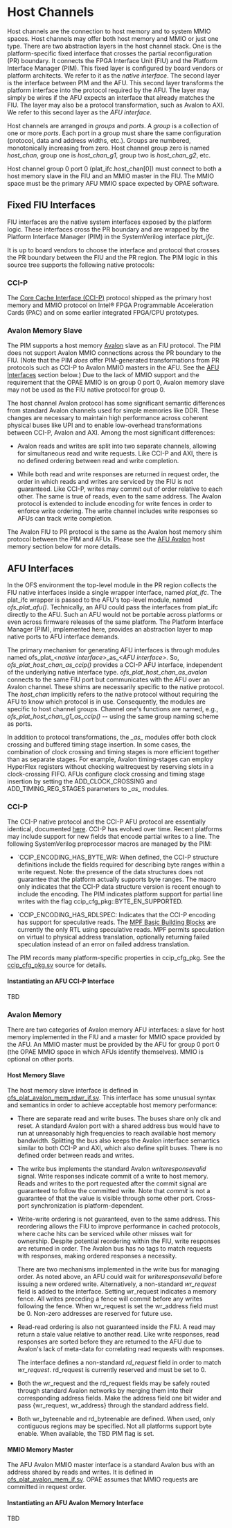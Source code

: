 # Host Channels #

Host channels are the connection to host memory and to system MMIO spaces.
Host channels may offer both host memory and MMIO or just one type. There are
two abstraction layers in the host channel stack. One is the platform-specific
fixed interface that crosses the partial reconfiguration (PR) boundary. It
connects the FPGA Interface Unit (FIU) and the Platform Interface Manager
(PIM). This fixed layer is configured by board vendors or platform
architects. We refer to it as the *native interface*. The second layer is the
interface between PIM and the AFU. This second layer transforms the platform
interface into the protocol required by the AFU. The layer may simply be wires
if the AFU expects an interface that already matches the FIU. The layer may
also be a protocol transformation, such as Avalon to AXI. We refer to this
second layer as the *AFU interface*.

Host channels are arranged in *groups* and *ports*. A *group* is a collection
of one or more *ports*. Each port in a group must share the same configuration
(protocol, data and address widths, etc.). Groups are numbered, monotonically
increasing from zero. Host channel group zero is named *host\_chan*, group one
is *host\_chan\_g1*, group two is *host\_chan\_g2*, etc.

Host channel group 0 port 0 (plat\_ifc.host\_chan[0]) must connect to both a
host memory slave in the FIU and an MMIO master in the FIU. The MMIO space
must be the primary AFU MMIO space expected by OPAE software.

## Fixed FIU Interfaces ##

FIU interfaces are the native system interfaces exposed by the platform
logic. These interfaces cross the PR boundary and are wrapped by the Platform
Interface Manager (PIM) in the SystemVerilog interface *plat\_ifc*.

It is up to board vendors to choose the interface and protocol that crosses
the PR boundary between the FIU and the PR region. The PIM logic in this
source tree supports the following native protocols:

### CCI-P ###

The [Core Cache Interface
(CCI-P)](https://www.intel.com/content/dam/www/programmable/us/en/pdfs/literature/manual/mnl-ias-ccip.pdf)
protocol shipped as the primary host memory and MMIO protocol on Intel® FPGA
Programmable Acceleration Cards (PAC) and on some earlier integrated FPGA/CPU
prototypes.

### Avalon Memory Slave ###

The PIM supports a host memory
[Avalon](https://www.intel.com/content/dam/www/programmable/us/en/pdfs/literature/manual/mnl_avalon_spec.pdf)
slave as an FIU protocol. The PIM does not support Avalon MMIO connections
across the PR boundary to the FIU. (Note that the PIM *does* offer
PIM-generated transformations from PR protocols such as CCI-P to Avalon MMIO
masters in the AFU. See the [AFU Interfaces](#afu-interfaces) section below.)
Due to the lack of MMIO support and the requirement that the OPAE MMIO is on
group 0 port 0, Avalon memory slave may not be used as the FIU native protocol
for group 0.

The host channel Avalon protocol has some significant semantic differences
from standard Avalon channels used for simple memories like DDR. These changes
are necessary to maintain high performance across coherent physical buses like
UPI and to enable low-overhead transformations between CCI-P, Avalon and
AXI. Among the most significant differences:

* Avalon reads and writes are split into two separate channels, allowing for
  simultaneous read and write requests. Like CCI-P and AXI, there is no
  defined ordering between read and write completion.

* While both read and write responses are returned in request order, the order
  in which reads and writes are serviced by the FIU is not guaranteed. Like
  CCI-P, writes may commit out of order relative to each other. The same is
  true of reads, even to the same address. The Avalon protocol is extended to
  include encoding for write fences in order to enforce write ordering. The
  write channel includes write responses so AFUs can track write completion.

The Avalon FIU to PR protocol is the same as the Avalon host memory shim
protocol between the PIM and AFUs. Please see the [AFU Avalon](#avalon-memory) host
memory section below for more details.

## AFU Interfaces ##

In the OFS environment the top-level module in the PR region collects the FIU
native interfaces inside a single wrapper interface, named *plat\_ifc*. The
plat\_ifc wrapper is passed to the AFU's top-level module, named
*ofs\_plat\_afu()*. Technically, an AFU could pass the interfaces from
plat\_ifc directly to the AFU. Such an AFU would not be portable across
platforms or even across firmware releases of the same platform. The Platform
Interface Manager (PIM), implemented here, provides an abstraction layer to
map native ports to AFU interface demands.

The primary mechanism for generating AFU interfaces is through modules named
ofs\_plat\_*\<native interface\>*\_as\_*\<AFU interface\>*. So,
*ofs\_plat\_host\_chan\_as\_ccip()* provides a CCI-P AFU interface,
independent of the underlying native interface
type. *ofs\_plat\_host\_chan\_as\_avalon* connects to the same FIU port but
communicates with the AFU over an Avalon channel. These shims are necessarily
specific to the native protocol. The *host\_chan* implicitly refers to the
native protocol without requiring the AFU to know which protocol is in
use. Consequently, the modules are specific to host channel groups. Channel
one's functions are named, e.g., *ofs\_plat\_host\_chan\_g1\_as\_ccip()* --
using the same group naming scheme as ports.

In addition to protocol transformations, the *\_as\_* modules offer both clock
crossing and buffered timing stage insertion. In some cases, the combination
of clock crossing and timing stages is more efficient together than as
separate stages. For example, Avalon timing-stages can employ HyperFlex
registers without checking waitrequest by reserving slots in a clock-crossing
FIFO. AFUs configure clock crossing and timing stage insertion by setting the
ADD_CLOCK_CROSSING and ADD_TIMING_REG_STAGES parameters to *\_as\_* modules.

### CCI-P ###

The CCI-P native protocol and the CCI-P AFU protocol are essentially
identical, documented
[here](https://www.intel.com/content/dam/www/programmable/us/en/pdfs/literature/manual/mnl-ias-ccip.pdf).
CCI-P has evolved over time. Recent platforms may include support for new
fields that encode partial writes to a line. The following SystemVerilog
preprocessor macros are managed by the PIM:

* `CCIP_ENCODING_HAS_BYTE_WR: When defined, the CCI-P structure definitions
  include the fields required for describing byte ranges within a write
  request. Note: the presence of the data structures does not guarantee that
  the platform actually supports byte ranges. The macro only indicates that
  the CCI-P data structure version is recent enough to include the
  encoding. The PIM indicates platform support for partial line writes with
  the flag ccip_cfg_pkg::BYTE_EN_SUPPORTED.

* `CCIP_ENCODING_HAS_RDLSPEC: Indicates that the CCI-P encoding has support
  for speculative reads. The [MPF Basic Building
  Blocks](https://github.com/OPAE/intel-fpga-bbb/tree/master/BBB_cci_mpf) are
  currently the only RTL using speculative reads. MPF permits speculation on
  virtual to physical address translation, optionally returning failed
  speculation instead of an error on failed address translation.

The PIM records many platform-specific properties in ccip_cfg_pkg. See the
[ccip_cfg_pkg.sv](native_ccip/ccip_GROUP_cfg_pkg.sv)
source for details.


#### Instantiating an AFU CCI-P Interface ####

TBD

### Avalon Memory ###

There are two categories of Avalon memory AFU interfaces: a slave for host
memory implemented in the FIU and a master for MMIO space provided by the
AFU. An MMIO master must be provided by the AFU for group 0 port 0 (the OPAE
MMIO space in which AFUs identify themselves). MMIO is optional on other
ports.

#### Host Memory Slave ####

The host memory slave interface is defined in
[ofs_plat_avalon_mem_rdwr_if.sv](../base_ifcs/avalon/ofs_plat_avalon_mem_rdwr_if.sv).
This interface has some unusual syntax and semantics in order to achieve
acceptable host memory performance:

* There are separate read and write buses. The buses share only clk and
  reset. A standard Avalon port with a shared address bus would have to run at
  unreasonably high frequencies to reach available host memory
  bandwidth. Splitting the bus also keeps the Avalon interface semantics
  similar to both CCI-P and AXI, which also define split buses. There is no
  defined order between reads and writes.

* The write bus implements the standard Avalon *writeresponsevalid*
  signal. Write responses indicate commit of a write to host memory. Reads and
  writes to the port requested after the commit signal are guaranteed to
  follow the committed write. Note that *commit* is not a guarantee of
  that the value is visible through some other port. Cross-port
  synchronization is platform-dependent.

* Write-write ordering is not guaranteed, even to the same address. This
  reordering allows the FIU to improve performance in cached protocols, where
  cache hits can be serviced while other misses wait for ownership. Despite
  potential reordering within the FIU, write responses are returned in
  order. The Avalon bus has no tags to match requests with responses, making
  ordered responses a necessity.

  There are two mechanisms implemented in the write bus for managing order. As
  noted above, an AFU could wait for *writeresponsevalid* before issuing a new
  ordered write. Alternatively, a non-standard *wr\_request* field is added to
  the interface. Setting wr\_request indicates a memory fence. All writes
  preceding a fence will commit before any writes following the fence. When
  wr\_request is set the wr\_address field must be 0. Non-zero addresses are
  reserved for future use.

* Read-read ordering is also not guaranteed inside the FIU. A read may return
  a stale value relative to another read. Like write responses, read responses
  are sorted before they are returned to the AFU due to Avalon's lack of
  meta-data for correlating read requests with responses.

  The interface defines a non-standard *rd\_request* field in order to match
  *wr\_request*. rd\_request is currently reserved and must be set to 0.

* Both the wr\_request and the rd\_request fields may be safely routed through
  standard Avalon networks by merging them into their corresponding address
  fields. Make the address field one bit wider and pass {wr\_request,
  wr\_address} through the standard address field.

* Both wr\_byteenable and rd\_byteenable are defined. When used, only
  contiguous regions may be specified. Not all platforms support byte
  enable. When available, the TBD PIM flag is set.

#### MMIO Memory Master ####

The AFU Avalon MMIO master interface is a standard Avalon bus with an address
shared by reads and writes. It is defined in
[ofs_plat_avalon_mem_if.sv](../base_ifcs/avalon/ofs_plat_avalon_mem_if.sv).
OPAE assumes that MMIO requests are committed in request order.

#### Instantiating an AFU Avalon Memory Interface ####

TBD
